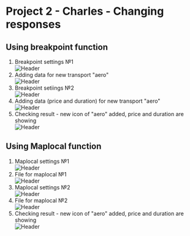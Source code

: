 # Project 2 - Charles - Changing responses
## Using breakpoint function
1. Breakpoint settings №1  
![Header](https://github.com/anastasiiaglebkina/Project-2-Charles/blob/5ce769c81be2c570dbeb05213342f7972efd4108/1.%20%D0%9D%D0%B0%D1%81%D1%82%D1%80%D0%BE%D0%B9%D0%BA%D0%B8%20Breakpoint%20%D0%B4%D0%BB%D1%8F%20%D0%BF%D0%BE%D0%B4%D0%BC%D0%B5%D0%BD%D1%8B%20%D0%B2%D0%B8%D0%B4%D0%B0%20%D1%82%D1%80%D0%B0%D0%BD%D1%81%D0%BF%D0%BE%D1%80%D1%82%D0%B0.JPG)
2. Adding data for new transport "aero"  
![Header](https://github.com/anastasiiaglebkina/Project-2-Charles/blob/5ce769c81be2c570dbeb05213342f7972efd4108/3.%20%D0%9E%D0%BA%D0%BD%D0%BE%20Breakpoint%20%D0%BF%D0%BE%D1%81%D0%BB%D0%B5%20%D0%BF%D0%BE%D0%B4%D0%BC%D0%B5%D0%BD%D1%8B%20%D0%B2%D0%B8%D0%B4%D0%B0%20%D1%82%D1%80%D0%B0%D0%BD%D1%81%D0%BF%D0%BE%D1%80%D1%82%D0%B0.JPG)
3. Breakpoint setiings №2  
![Header](https://github.com/anastasiiaglebkina/Project-2-Charles/blob/5ce769c81be2c570dbeb05213342f7972efd4108/4.%20%D0%9D%D0%B0%D1%81%D1%82%D1%80%D0%BE%D0%B9%D0%BA%D0%B8%20Breakpoint%20%D0%B4%D0%BB%D1%8F%20%D0%BF%D0%BE%D0%B4%D0%BC%D0%B5%D0%BD%D1%8B%20%D1%81%D1%82%D0%BE%D0%B8%D0%BC%D0%BE%D1%81%D1%82%D1%8C%20%D0%B8%20%D0%B2%D1%80%D0%B5%D0%BC%D0%B5%D0%BD%D0%B8.JPG)
4. Adding data (price and duration) for new transport "aero"  
![Header](https://github.com/anastasiiaglebkina/Project-2-Charles/blob/5ce769c81be2c570dbeb05213342f7972efd4108/5.%20%D0%9E%D0%BA%D0%BD%D0%BE%20Breakpoint%20%D0%BF%D0%BE%D1%81%D0%BB%D0%B5%20%D0%BF%D0%BE%D0%B4%D0%BC%D0%B5%D0%BD%D1%8B%20%D1%81%D1%82%D0%BE%D0%B8%D0%BC%D0%BE%D1%81%D1%82%D0%B8.JPG)
5. Checking result - new icon of "aero" added, price and duration are showing  
![Header](https://github.com/anastasiiaglebkina/Project-2-Charles/blob/5ce769c81be2c570dbeb05213342f7972efd4108/6.%20%D0%9E%D1%82%D0%BE%D0%B1%D1%80%D0%B0%D0%B6%D0%B0%D0%B5%D1%82%D1%81%D1%8F%20%D1%86%D0%B5%D0%BD%D0%B0%20%D0%B8%20%D0%B2%D1%80%D0%B5%D0%BC%D1%8F%20%D0%BF%D0%BE%D1%81%D0%BB%D0%B5%20%D0%BF%D0%BE%D0%B4%D0%BC%D0%B5%D0%BD%D1%8B.JPG)

## Using Maplocal function
1. Maplocal settings №1  
![Header](https://github.com/anastasiiaglebkina/Project-2-Charles/blob/5ce769c81be2c570dbeb05213342f7972efd4108/7.%20%D0%9D%D0%B0%D1%81%D1%82%D1%80%D0%BE%D0%B9%D0%BA%D0%B8%20Maplocal%20%D0%B4%D0%BB%D1%8F%20%D0%B2%D0%B8%D0%B4%D0%B0%20%D1%82%D1%80%D0%B0%D0%BD%D1%81%D0%BF%D0%BE%D1%80%D1%82%D0%B0.JPG)
2. File for maplocal №1  
![Header](https://github.com/anastasiiaglebkina/Project-2-Charles/blob/5ce769c81be2c570dbeb05213342f7972efd4108/8.%20%D0%A4%D0%B0%D0%B9%D0%BB%20%D0%B4%D0%BB%D1%8F%20Maplocal%20%D0%B4%D0%BB%D1%8F%20%D0%B2%D0%B8%D0%B4%D0%B0%20%D1%82%D1%80%D0%B0%D0%BD%D1%81%D0%BF%D0%BE%D1%80%D1%82%D0%B0.JPG)
3. Maplocal settings №2  
![Header](https://github.com/anastasiiaglebkina/Project-2-Charles/blob/5ce769c81be2c570dbeb05213342f7972efd4108/10.%20%D0%9D%D0%B0%D1%81%D1%82%D1%80%D0%BE%D0%B9%D0%BA%D0%B8%20Maplocal%20%D0%B4%D0%BB%D1%8F%20%D1%81%D1%82%D0%BE%D0%B8%D0%BC%D0%BE%D1%81%D1%82%D0%B8%20%D0%B8%20%D0%B2%D1%80%D0%B5%D0%BC%D0%B5%D0%BD%D0%B8.JPG)
4. File for maplocal №2  
![Header](https://github.com/anastasiiaglebkina/Project-2-Charles/blob/5ce769c81be2c570dbeb05213342f7972efd4108/11.%20%D0%A4%D0%B0%D0%B9%D0%BB%20%D0%B4%D0%BB%D1%8F%20Maplocal%20%D0%B4%D0%BB%D1%8F%20%D1%81%D1%82%D0%BE%D0%B8%D0%BC%D0%BE%D1%81%D1%82%D0%B8%20%D0%B8%20%D0%B2%D1%80%D0%B5%D0%BC%D0%B5%D0%BD%D0%B8.JPG)
5. Checking result - new icon of "aero" added, price and duration are showing   
![Header](https://github.com/anastasiiaglebkina/Project-2-Charles/blob/5ce769c81be2c570dbeb05213342f7972efd4108/12.%20%D0%9E%D1%82%D0%BE%D0%B1%D1%80%D0%B0%D0%B6%D0%B0%D0%B5%D1%82%D1%81%D1%8F%20%D1%81%D1%82%D0%BE%D0%B8%D0%BC%D0%BE%D1%81%D1%82%D1%8C%20%D0%B8%20%D0%B2%D1%80%D0%B5%D0%BC%D1%8F%20%D0%BF%D0%BE%D1%81%D0%BB%D0%B5%20%D0%B0%D0%B2%D1%82%D0%BE%D0%BF%D0%BE%D0%B4%D0%BC%D0%B5%D0%BD%D1%8B.JPG)
